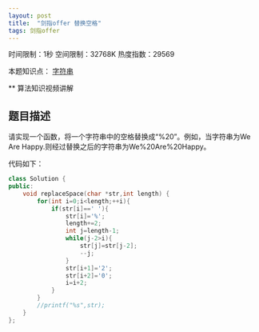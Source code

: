 ```yaml
---
layout: post
title:  "剑指offer 替换空格"
tags: 剑指offer
---
```

时间限制：1秒 空间限制：32768K 热度指数：29569

本题知识点： [字符串](https://www.nowcoder.com/questionCenter?questionTypes=000100&mutiTagIds=579)

** 算法知识视频讲解

## 题目描述

请实现一个函数，将一个字符串中的空格替换成“%20”。例如，当字符串为We Are Happy.则经过替换之后的字符串为We%20Are%20Happy。

代码如下：

```c++
class Solution {
public:
	void replaceSpace(char *str,int length) {
		for(int i=0;i<length;++i){
            if(str[i]==' '){
                str[i]='%';
                length+=2;
                int j=length-1;
                while(j-2>i){
                    str[j]=str[j-2];
                    --j;
                }
                str[i+1]='2';
                str[i+2]='0';
                i=i+2;
            }    
        }
        //printf("%s",str);
	}
};
```

